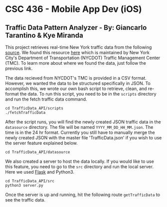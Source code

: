 # CSC 436 - Mobile App Dev (iOS)
## Traffic Data Pattern Analyzer - By: Giancarlo Tarantino & Kye Miranda


This project retrieves real-time New York traffic data from the following
[source](http://207.251.86.229/nyc-links-cams/LinkSpeedQuery.txt). We found
this resource [here](https://data.cityofnewyork.us/Transportation/Real-Time-Traffic-Speed-Data/xsat-x5sa)
which is maintained by New York City's Department of Transportation (NYCDOT)
Traffic Management Center (TMC). To learn more about where we found the data,
just follow the previous link.

The data recieved from NYCDOT's TMC is provided in a CSV format. However, we
wanted the data to be structured specifically in JSON. To accomplish this, we
wrote our own bash script to retrieve, clean, and re-format the data. To run
this script, you need to be in the `scripts` directory and run the fetch traffic
data command.

```
cd TrafficData_API/scripts
./fetchTrafficData
```

After the script runs, you will find the newly created JSON traffic data in the
`datasource` directory. The file will be named `YYYY_MM_DD_HH_MM.json`. The time
is in the 24 hr format. Currently you still have to manually merge the newly
created JSON with the master file 'TrafficData.json' if you wish to use the
server feature explained below.

```
cd TrafficData_API/datasource
```

We also created a server to host the data locally. If you would like to use this
feature, you need to go to the `src` directory and run the local server. Here
we used [Flask](http://flask.pocoo.org/) and Python3.

```
cd TrafficData_API/src
python3 server.py
```

Once the server is up and running, hit the following route `getTrafficData` to
see the traffic data.
